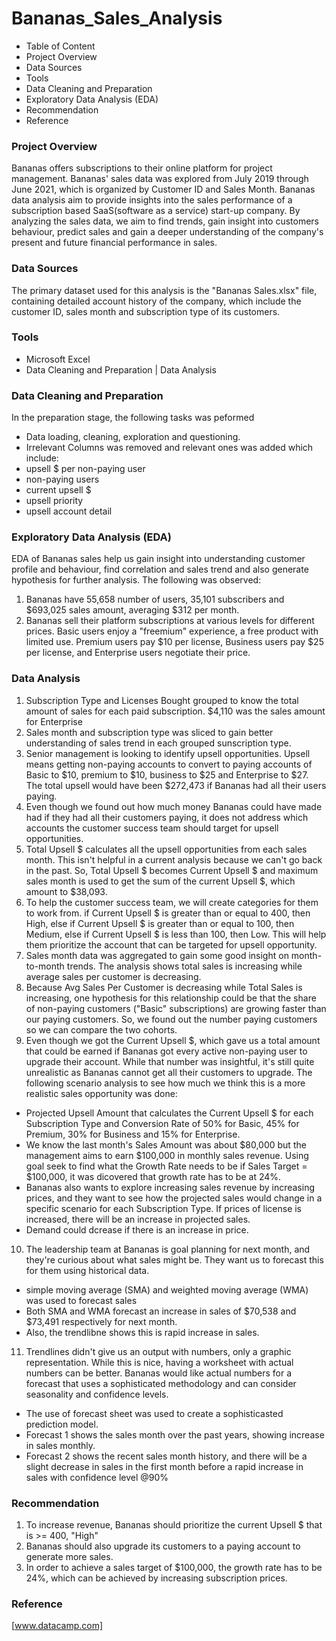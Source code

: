 # Bananas_Sales_Analysis
- Table of Content
- Project Overview
- Data Sources
- Tools
- Data Cleaning and Preparation
- Exploratory Data Analysis (EDA)
- Recommendation
- Reference

### Project Overview

Bananas offers subscriptions to their online platform for project management. Bananas' sales data was explored from July 2019 through June 2021, which is organized by Customer ID and Sales Month. Bananas data analysis aim to provide insights into the sales performance of a subscription based SaaS(software as a service) start-up company. By analyzing the sales data, we aim to find trends, gain insight into customers behaviour, predict sales and gain a deeper understanding of the company's present and future financial performance in sales.

### Data Sources

The primary dataset used for this analysis is the "Bananas Sales.xlsx" file, containing detailed account history of the company, which include the customer ID, sales month and subscription type of its customers.

### Tools

- Microsoft Excel
- Data Cleaning and Preparation | Data Analysis

### Data Cleaning and Preparation
In the preparation stage, the following tasks was peformed
- Data loading, cleaning, exploration and questioning.
 - Irrelevant Columns was removed and relevant ones was added which include:
 - upsell $ per non-paying user
 - non-paying users
 - current upsell $
 - upsell priority
 - upsell account detail

### Exploratory Data Analysis (EDA)
EDA of Bananas sales help us gain insight into understanding customer profile and behaviour, find correlation and sales trend and also generate hypothesis for further analysis. The following was observed:
1. Bananas have 55,658 number of users, 35,101 subscribers and $693,025 sales amount, averaging $312 per month.
2. Bananas sell their platform subscriptions at various levels for different prices. Basic users enjoy a "freemium" experience, a free product with limited use. Premium users pay $10 per license, Business users pay $25 per license, and Enterprise users negotiate their price.

### Data Analysis
1. Subscription Type and Licenses Bought grouped to know the total amount of sales for each paid subscription. $4,110 was the sales amount for Enterprise
2. Sales month and subscription type was sliced to gain better understanding of sales trend in each grouped sunscription type.
3. Senior management is looking to identify upsell opportunities. Upsell means getting non-paying accounts to convert to paying accounts of Basic to $10, premium to $10, business to $25 and Enterprise to $27. The total upsell would have been $272,473 if Bananas had all their users paying.
4. Even though we found out how much money Bananas could have made had if they had all their customers paying, it does not address which accounts the customer success team should target for upsell opportunities.
5. Total Upsell $ calculates all the upsell opportunities from each sales month. This isn't helpful in a current analysis because we can't go back in the past. So, Total Upsell $ becomes Current Upsell $ and maximum sales month is used to get the sum of the current Upsell $, which amount to $38,093.
6. To help the customer success team, we will create categories for them to work from.  if Current Upsell $ is greater than or equal to 400, then High, else if Current Upsell $ is greater than or equal to 100, then Medium, else if Current Upsell $ is less than 100, then Low. This will help them prioritize the account that can be targeted for upsell opportunity.
7. Sales month data was aggregated to gain some good insight on month-to-month trends. The analysis shows total sales is increasing while average sales per customer is decreasing.
8. Because Avg Sales Per Customer is decreasing while Total Sales is increasing, one hypothesis for this relationship could be that the share of non-paying customers ("Basic" subscriptions) are growing faster than our paying customers. So, we found out the number paying customers so we can compare the two cohorts.
9. Even though we got the Current Upsell $, which gave us a total amount that could be earned if Bananas got every active non-paying user to upgrade their account.
While that number was insightful, it's still quite unrealistic as Bananas cannot get all their customers to upgrade. The following scenario analysis to see how much we think this is a more realistic sales opportunity was done:
- Projected Upsell Amount that calculates the Current Upsell $ for each Subscription Type and Conversion Rate of 50% for Basic, 45% for Premium, 30% for Business and 15% for Enterprise.
- We know the last month's Sales Amount was about $80,000 but the management aims to earn $100,000 in monthly sales revenue. Using goal seek to find what the Growth Rate needs to be if Sales Target = $100,000, it was dicovered that growth rate has to be at 24%.
- Bananas also wants to explore increasing sales revenue by increasing prices, and they want to see how the projected sales would change in a specific scenario for each Subscription Type. If prices of license is increased, there will be an increase in projected sales.
 - Demand could dcrease if there is an increase in price. 

10. The leadership team at Bananas is goal planning for next month, and they're curious about what sales might be. They want us to forecast this for them using historical data.
- simple moving average (SMA) and weighted moving average (WMA) was used to forecast sales
- Both SMA and WMA forecast an increase in sales of $70,538 and $73,491 respectively for next month.
- Also, the trendlibne shows this is rapid increase in sales.

11. Trendlines didn't give us an output with numbers, only a graphic representation. While this is nice, having a worksheet with actual numbers can be better. Bananas would like actual numbers for a forecast that uses a sophisticated methodology and can consider seasonality and confidence levels.
- The use of forecast sheet was used to create a sophisticasted prediction model.
- Forecast 1 shows the sales month over the past years, showing increase in sales monthly.
- Forecast 2 shows the recent sales month history, and there will be a slight decrease in sales in the first month before a rapid increase in sales with confidence level @90%

### Recommendation
1. To increase revenue, Bananas should prioritize the current Upsell $ that is >= 400, "High"
2. Bananas should also upgrade its customers to a paying account to generate more sales.
3. In order to achieve a sales target of $100,000, the growth rate has to be 24%, which can be achieved by increasing subscription prices.

### Reference
[www.datacamp.com]


